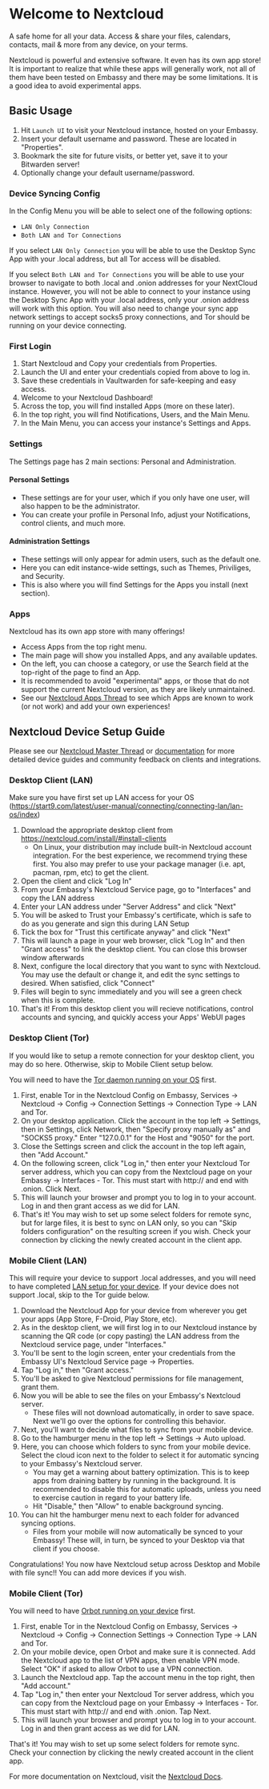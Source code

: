 # Welcome to Nextcloud
A safe home for all your data. Access & share your files, calendars, contacts, mail & more from any device, on your terms.

Nextcloud is powerful and extensive software.  It even has its own app store!  It is important to realize that while these apps will generally work, not all of them have been tested on Embassy and there may be some limitations.  It is a good idea to avoid experimental apps.
## Basic Usage
1. Hit `Launch UI` to visit your Nextcloud instance, hosted on your Embassy.
1. Insert your default username and password. These are located in "Properties".
1. Bookmark the site for future visits, or better yet, save it to your Bitwarden server!
1. Optionally change your default username/password.
### Device Syncing Config
In the Config Menu you will be able to select one of the following options:
- `LAN Only Connection`
- `Both LAN and Tor Connections`

If you select `LAN Only Connection` you will be able to use the Desktop Sync App with your .local address, but all Tor access will be disabled.

If you select `Both LAN and Tor Connections` you will be able to use your browser to navigate to both .local and .onion addresses for your NextCloud instance. 
However, you will not be able to connect to your instance using the Desktop Sync App with your .local address, only your .onion address will work with this option. 
You will also need to change your sync app network settings to accept socks5 proxy connections, and Tor should be running on your device connecting.
### First Login
1. Start Nextcloud and Copy your credentials from Properties.
1. Launch the UI and enter your credentials copied from above to log in.
1. Save these credentials in Vaultwarden for safe-keeping and easy access.
1. Welcome to your Nextcloud Dashboard!
1. Across the top, you will find installed Apps (more on these later).
1. In the top right, you will find Notifications, Users, and the Main Menu.
1. In the Main Menu, you can access your instance's Settings and Apps.
### Settings
The Settings page has 2 main sections: Personal and Administration.
#### Personal Settings
- These settings are for your user, which if you only have one user, will also happen to be the administrator.
- You can create your profile in Personal Info, adjust your Notifications, control clients, and much more.
#### Administration Settings
- These settings will only appear for admin users, such as the default one.
- Here you can edit instance-wide settings, such as Themes, Priviliges, and Security.
- This is also where you will find Settings for the Apps you install (next section).
### Apps
Nextcloud has its own app store with many offerings!

- Access Apps from the top right menu.
- The main page will show you installed Apps, and any available updates.
- On the left, you can choose a category, or use the Search field at the top-right of the page to find an App.
- It is recommended to avoid "experimental" apps, or those that do not support the current Nextcloud version, as they are likely unmaintained.
- See our [Nextcloud Apps Thread](https://community.start9.com/t/nextcloud-apps-master-thread/) to see which Apps are known to work (or not work) and add your own experiences!

## Nextcloud Device Setup Guide
Please see our [Nextcloud Master Thread](https://community.start9.com/t/nextcloud-master-thread) or [documentation](https://docs.start9.com/latest/user-manual/service-guides/nextcloud/index) for more detailed device guides and community feedback on clients and integrations.
### Desktop Client (LAN)
Make sure you have first set up LAN access for your OS (https://start9.com/latest/user-manual/connecting/connecting-lan/lan-os/index)

1. Download the appropriate desktop client from https://nextcloud.com/install/#install-clients
    - On Linux, your distribution may include built-in Nextcloud account integration. For the best experience, we recommend trying these first.  You also may prefer to use your package manager (i.e. apt, pacman, rpm, etc) to get the client.
1. Open the client and click "Log In"
1. From your Embassy's Nextcloud Service page, go to "Interfaces" and copy the LAN address
1. Enter your LAN address under "Server Address" and click "Next"
1. You will be asked to Trust your Embassy's certificate, which is safe to do as you generate and sign this during LAN Setup
1. Tick the box for "Trust this certificate anyway" and click "Next"
1. This will launch a page in your web browser, click "Log In" and then "Grant access" to link the desktop client. You can close this browser window afterwards
1. Next, configure the local directory that you want to sync with Nextcloud. You may use the default or change it, and edit the sync settings to desired. When satisfied, click "Connect"
1. Files will begin to sync immediately and you will see a green check when this is complete.
1. That's it! From this desktop client you will recieve notifications, control accounts and syncing, and quickly access your Apps' WebUI pages

### Desktop Client (Tor)
If you would like to setup a remote connection for your desktop client, you may do so here. Otherwise, skip to Mobile Client setup below.

You will need to have the [Tor daemon running on your OS](https://start9.com/latest/user-manual/connecting/connecting-tor/tor-os/index) first.

1. First, enable Tor in the Nextcloud Config on Embassy, Services -> Nextcloud -> Config -> Connection Settings -> Connection Type -> LAN and Tor.
1. On your desktop application. Click the account in the top left -> Settings, then in Settings, click Network, then "Specify proxy manually as" and "SOCKS5 proxy." Enter "127.0.0.1" for the Host and "9050" for the port.
1. Close the Settings screen and click the account in the top left again, then "Add Account."
1. On the following screen, click "Log in," then enter your Nextcloud Tor server address, which you can copy from the Nextcloud page on your Embassy -> Interfaces - Tor. This must start with http:// and end with .onion. Click Next.
1. This will launch your browser and prompt you to log in to your account. Log in and then grant access as we did for LAN.
1. That's it! You may wish to set up some select folders for remote sync, but for large files, it is best to sync on LAN only, so you can "Skip folders configuration" on the resulting screen if you wish. Check your connection by clicking the newly created account in the client app.

### Mobile Client (LAN)
This will require your device to support .local addresses, and you will need to have completed [LAN setup for your device](https://start9.com/latest/user-manual/connecting/connecting-lan/lan-os/index). If your device does not support .local, skip to the Tor guide below.

1. Download the Nextcloud App for your device from wherever you get your apps (App Store, F-Droid, Play Store, etc).
1. As in the desktop client, we will first log in to our Nextcloud instance by scanning the QR code (or copy pasting) the LAN address from the Nextcloud service page, under "Interfaces."
1. You'll be sent to the login screen, enter your credentials from the Embassy UI's Nextcloud Service page -> Properties.
1. Tap "Log in," then "Grant access."
1. You'll be asked to give Nextcloud permissions for file management, grant them.
1. Now you will be able to see the files on your Embassy's Nextcloud server.
    - These files will not download automatically, in order to save space. Next we'll go over the options for controlling this behavior.
1. Next, you'll want to decide what files to sync from your mobile device.
1. Go to the hamburger menu in the top left -> Settings -> Auto upload.
1. Here, you can choose which folders to sync from your mobile device. Select the cloud icon next to the folder to select it for automatic syncing to your Embassy's Nextcloud server.
    - You may get a warning about battery optimization. This is to keep apps from draining battery by running in the background. It is recommended to disable this for automatic uploads, unless you need to exercise caution in regard to your battery life.
    - Hit "Disable," then "Allow" to enable background syncing.
1. You can hit the hamburger menu next to each folder for advanced syncing options.
    - Files from your mobile will now automatically be synced to your Embassy! These will, in turn, be synced to your Desktop via that client if you choose.

Congratulations! You now have Nextcloud setup across Desktop and Mobile with file sync!! You can add more devices if you wish.

### Mobile Client (Tor)
You will need to have [Orbot running on your device](https://start9.com/latest/user-manual/connecting/connecting-tor/tor-os/index) first.

1. First, enable Tor in the Nextcloud Config on Embassy, Services -> Nextcloud -> Config -> Connection Settings -> Connection Type -> LAN and Tor.
1. On your mobile device, open Orbot and make sure it is connected. Add the Nextcloud app to the list of VPN apps, then enable VPN mode. Select "OK" if asked to allow Orbot to use a VPN connection.
1. Launch the Nextcloud app. Tap the account menu in the top right, then "Add account."
1. Tap "Log in," then enter your Nextcloud Tor server address, which you can copy from the Nextcloud page on your Embassy -> Interfaces - Tor. This must start with http:// and end with .onion. Tap Next.
1. This will launch your browser and prompt you to log in to your account. Log in and then grant access as we did for LAN.

That's it! You may wish to set up some select folders for remote sync. Check your connection by clicking the newly created account in the client app.

For more documentation on Nextcloud, visit the [Nextcloud Docs](https://docs.nextcloud.com/).
